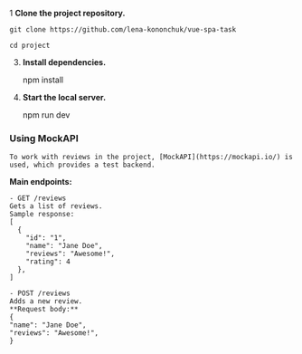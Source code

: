 1 **Clone the project repository.**

    git clone https://github.com/lena-kononchuk/vue-spa-task

    cd project

3. **Install dependencies.**

    npm install

4. **Start the local server.**

    npm run dev

### Using MockAPI

    To work with reviews in the project, [MockAPI](https://mockapi.io/) is used, which provides a test backend.

**Main endpoints:**

    - GET /reviews
    Gets a list of reviews.
    Sample response:
    [
      {
        "id": "1",
        "name": "Jane Doe",
        "reviews": "Awesome!",
        "rating": 4
      },
    ]

    - POST /reviews
    Adds a new review.
    **Request body:**
    {
    "name": "Jane Doe",
    "reviews": "Awesome!",
    }
